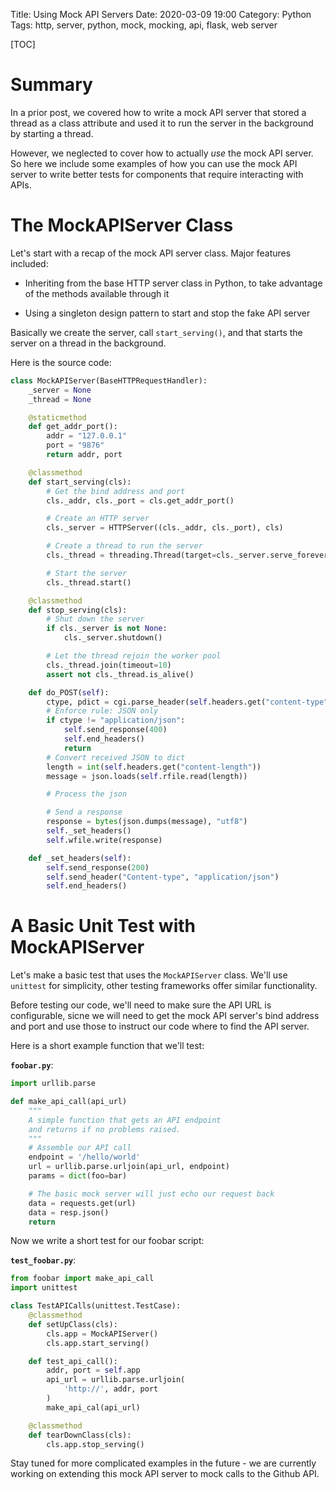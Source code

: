 Title: Using Mock API Servers
Date: 2020-03-09 19:00
Category: Python
Tags: http, server, python, mock, mocking, api, flask, web server

[TOC]

# Summary

In a prior post, we covered how to write a mock API server that stored a thread
as a class attribute and used it to run the server in the background by starting
a thread.

However, we neglected to cover how to actually _use_ the mock API server. So here
we include some examples of how you can use the mock API server to write better
tests for components that require interacting with APIs.

# The MockAPIServer Class

Let's start with a recap of the mock API server class. Major features included:

* Inheriting from the base HTTP server class in Python, to take advantage of
  the methods available through it

* Using a singleton design pattern to start and stop the fake API server

Basically we create the server, call `start_serving()`, and that starts the
server on a thread in the background.

Here is the source code:

```python
class MockAPIServer(BaseHTTPRequestHandler):
    _server = None
    _thread = None

    @staticmethod
    def get_addr_port():
        addr = "127.0.0.1"
        port = "9876"
        return addr, port

    @classmethod
    def start_serving(cls):
        # Get the bind address and port
        cls._addr, cls._port = cls.get_addr_port()

        # Create an HTTP server
        cls._server = HTTPServer((cls._addr, cls._port), cls)

        # Create a thread to run the server
        cls._thread = threading.Thread(target=cls._server.serve_forever)

        # Start the server
        cls._thread.start()

    @classmethod
    def stop_serving(cls):
        # Shut down the server
        if cls._server is not None:
            cls._server.shutdown()

        # Let the thread rejoin the worker pool
        cls._thread.join(timeout=10)
        assert not cls._thread.is_alive()

    def do_POST(self):
        ctype, pdict = cgi.parse_header(self.headers.get("content-type"))
        # Enforce rule: JSON only
        if ctype != "application/json":
            self.send_response(400)
            self.end_headers()
            return
        # Convert received JSON to dict
        length = int(self.headers.get("content-length"))
        message = json.loads(self.rfile.read(length))

        # Process the json

        # Send a response
        response = bytes(json.dumps(message), "utf8")
        self._set_headers()
        self.wfile.write(response)

    def _set_headers(self):
        self.send_response(200)
        self.send_header("Content-type", "application/json")
        self.end_headers()
```

# A Basic Unit Test with MockAPIServer

Let's make a basic test that uses the `MockAPIServer` class. We'll use
`unittest` for simplicity, other testing frameworks offer similar
functionality.

Before testing our code, we'll need to make sure the API URL is configurable,
sicne we will need to get the mock API server's bind address and port and use
those to instruct our code where to find the API server.

Here is a short example function that we'll test:

**`foobar.py`**:

```python
import urllib.parse

def make_api_call(api_url)
    """
    A simple function that gets an API endpoint
    and returns if no problems raised.
    """
    # Assemble our API call
    endpoint = '/hello/world'
    url = urllib.parse.urljoin(api_url, endpoint)
    params = dict(foo=bar)

    # The basic mock server will just echo our request back
    data = requests.get(url)
    data = resp.json()
    return
```

Now we write a short test for our foobar script:

**`test_foobar.py`**:

```python
from foobar import make_api_call
import unittest

class TestAPICalls(unittest.TestCase):
    @classmethod
    def setUpClass(cls):
        cls.app = MockAPIServer()
        cls.app.start_serving()

    def test_api_call():
        addr, port = self.app
        api_url = urllib.parse.urljoin(
            'http://', addr, port
        )
        make_api_cal(api_url)

    @classmethod
    def tearDownClass(cls):
        cls.app.stop_serving()
```

Stay tuned for more complicated examples in the future - we are currently working on
extending this mock API server to mock calls to the Github API.
